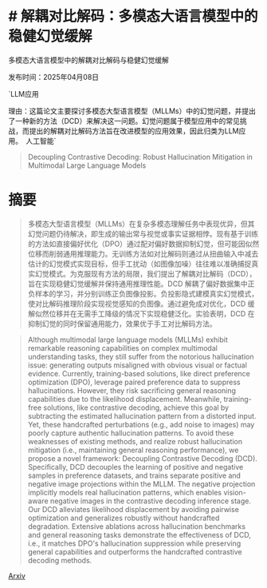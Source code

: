 # # 解耦对比解码：多模态大语言模型中的稳健幻觉缓解  
多模态大语言模型中的解耦对比解码与稳健幻觉缓解

发布时间：2025年04月08日

`LLM应用

理由：这篇论文主要探讨多模态大型语言模型（MLLMs）中的幻觉问题，并提出了一种新的方法（DCD）来解决这一问题。幻觉问题属于模型应用中的常见挑战，而提出的解耦对比解码方法旨在改进模型的应用效果，因此归类为LLM应用。` `人工智能`

> Decoupling Contrastive Decoding: Robust Hallucination Mitigation in Multimodal Large Language Models

# 摘要

> 多模态大型语言模型（MLLMs）在复杂多模态理解任务中表现优异，但其幻觉问题仍待解决，即生成的输出常与视觉或事实证据相悖。现有基于训练的方法如直接偏好优化（DPO）通过配对偏好数据抑制幻觉，但可能因似然位移而削弱通用推理能力。无训练方法如对比解码则通过从扭曲输入中减去估计的幻觉模式实现目标，但手工扰动（如图像加噪）往往难以准确捕捉真实幻觉模式。为克服现有方法的局限，我们提出了解耦对比解码（DCD），旨在实现稳健幻觉缓解并保持通用推理性能。DCD 解耦了偏好数据集中正负样本的学习，并分别训练正负图像投影。负投影隐式建模真实幻觉模式，使对比解码推理阶段实现视觉感知的负图像。通过避免成对优化，DCD 缓解似然位移并在无需手工降级的情况下实现稳健泛化。实验表明，DCD 在抑制幻觉的同时保留通用能力，效果优于手工对比解码方法。

> Although multimodal large language models (MLLMs) exhibit remarkable reasoning capabilities on complex multimodal understanding tasks, they still suffer from the notorious hallucination issue: generating outputs misaligned with obvious visual or factual evidence. Currently, training-based solutions, like direct preference optimization (DPO), leverage paired preference data to suppress hallucinations. However, they risk sacrificing general reasoning capabilities due to the likelihood displacement. Meanwhile, training-free solutions, like contrastive decoding, achieve this goal by subtracting the estimated hallucination pattern from a distorted input. Yet, these handcrafted perturbations (e.g., add noise to images) may poorly capture authentic hallucination patterns. To avoid these weaknesses of existing methods, and realize robust hallucination mitigation (i.e., maintaining general reasoning performance), we propose a novel framework: Decoupling Contrastive Decoding (DCD). Specifically, DCD decouples the learning of positive and negative samples in preference datasets, and trains separate positive and negative image projections within the MLLM. The negative projection implicitly models real hallucination patterns, which enables vision-aware negative images in the contrastive decoding inference stage. Our DCD alleviates likelihood displacement by avoiding pairwise optimization and generalizes robustly without handcrafted degradation. Extensive ablations across hallucination benchmarks and general reasoning tasks demonstrate the effectiveness of DCD, i.e., it matches DPO's hallucination suppression while preserving general capabilities and outperforms the handcrafted contrastive decoding methods.

[Arxiv](https://arxiv.org/abs/2504.08809)